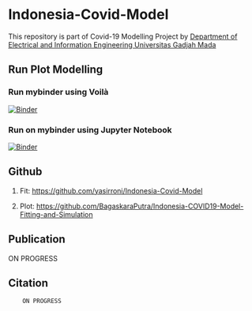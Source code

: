 # **Indonesia-Covid-Model**

This repository is part of Covid-19 Modelling Project by [Department of Electrical and Information Engineering Universitas Gadjah Mada](http://jteti.ugm.ac.id/index.php?ver=YQ%3D%3D=)

## **Run Plot Modelling**

### Run mybinder using Voilà

[![Binder](https://mybinder.org/badge_logo.svg)](https://mybinder.org/v2/gh/yasirroni/Indonesia-Covid-Model/master?urlpath=%2Fvoila%2Frender%2FInteractive%2520Plot.ipynb)

### Run on mybinder using Jupyter Notebook

[![Binder](https://mybinder.org/badge_logo.svg)](https://mybinder.org/v2/gh/yasirroni/Indonesia-Covid-Model/master?filepath=%2FInteractive%20Plot.ipynb)

## **Github**

1. Fit: <https://github.com/yasirroni/Indonesia-Covid-Model>

2. Plot: <https://github.com/BagaskaraPutra/Indonesia-COVID19-Model-Fitting-and-Simulation>

## **Publication**

ON PROGRESS

## **Citation**

```bibtext
    ON PROGRESS
```